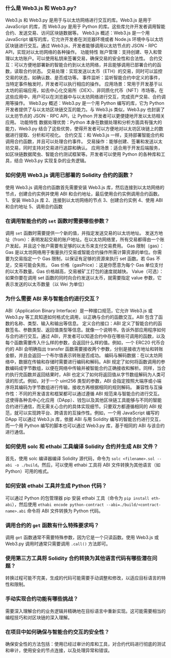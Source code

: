 ### 什么是 Web3.js 和 Web3.py?

Web3.js 和 Web3.py 是用于与以太坊网络进行交互的库。Web3.js 是用于 JavaScript 的库，而 Web3.py 是用于 Python 的库。这些库允许开发者调用智能合约、发送交易、访问区块链数据等。
Web3.js
概述：Web3.js 是一个用 JavaScript 编写的库，它允许开发者在浏览器环境或者 Node.js 环境中与以太坊区块链进行交互。通过 Web3.js，开发者能够调用以太坊节点的 JSON - RPC API，实现对以太坊网络的各种操作。
功能特性
账户管理：支持创建、导入和管理以太坊账户。可以使用私钥来签署交易，确保交易的安全性和合法性。
合约交互：可以方便地部署新的智能合约到以太坊网络，并且能够调用已部署合约的函数，读取合约状态。
交易处理：实现发送以太币（ETH）的交易，同时可以监控交易的状态，如确认数、是否成功等。
事件监听：监听智能合约中定义的事件，当特定事件触发时，开发者可以执行相应的操作。
应用场景：常用于开发基于以太坊的前端应用，如去中心化交易所（DEX）、非同质化代币（NFT）市场等。在这些应用中，用户可以在浏览器中与以太坊网络进行交互，完成资产交易、合约调用等操作。
Web3.py
概述：Web3.py 是一个用 Python 编写的库，它为 Python 开发者提供了与以太坊区块链交互的能力。与 Web3.js 类似，Web3.py 也封装了以太坊节点的 JSON - RPC API，让 Python 开发者可以更便捷地开发以太坊相关应用。
功能特性
数据处理优势：Python 本身在数据处理和分析方面具有强大的能力，Web3.py 结合了这些优势，使得开发者可以方便地对以太坊区块链上的数据进行提取、分析和可视化。
合约交互：和 Web3.js 一样，支持部署智能合约和调用合约函数，并且可以处理合约事件。
交易操作：能够创建、签署和发送以太坊交易，同时支持对交易进行追踪和确认。
应用场景：适合用于开发后端服务，如区块链数据爬虫、智能合约测试框架等。开发者可以使用 Python 的各种库和工具，结合 Web3.py 实现复杂的业务逻辑。


### 如何使用 Web3.js 调用已部署的 Solidity 合约的函数？

使用 Web3.js 调用合约函数首先需要安装 Web3.js 库，然后连接到以太坊网络的节点，创建合约实例并使用 ABI 和合约地址，最后使用合约实例调用合约函数。
1、安装 Web3.js 库
2、连接到以太坊网络的节点
3、创建合约实例
4、使用 ABI 和合约地址
5、调用合约函数

### 在调用智能合约的 `set` 函数时需要哪些参数？

调用 `set` 函数时需要提供一个新的值，并指定发送交易的以太坊地址。
发送方地址（from）：表明发起交易的账户地址。在以太坊网络里，所有交易都得由一个账户发起，并且这个账户需要有足够的以太币来支付交易费用。
Gas 限制（gas）：Gas 是以太坊网络用于衡量执行交易或智能合约操作所需计算资源的单位。你需要为交易指定一个 Gas 限制，以保证有足够的资源来执行 set 函数。若 Gas 不足，交易可能会失败。
Gas 价格（gasPrice）：这是你愿意为每个 Gas 单位支付的以太币数量。Gas 价格越高，交易被矿工打包的速度就越快。
Value（可选）：如果你要在调用 set 函数的同时向合约发送以太币，就需要指定 value 参数，它表示发送的以太币数量（以 Wei 为单位）

### 为什么需要 ABI 来与智能合约进行交互？

ABI（Application Binary Interface）是一种接口规范，它允许 Web3.js 或 Web3.py 等工具知道如何格式化调用，以正确与合约的函数交互。ABI 包含了函数的名称、类型、输入和输出等信息。
定义合约接口：ABI 定义了智能合约的函数签名、参数类型、返回值类型等信息。就像一个说明书，告诉外部应用程序如何与合约进行交互。通过 ABI，开发者可以知道合约中存在哪些可调用的函数，以及每个函数需要传入什么样的参数，会返回什么样的值。例如，一个 ERC20 代币合约的 ABI 会明确指出 transfer 函数需要接收两个参数，分别是接收方地址和转账金额，并且会返回一个布尔值表示转账是否成功。
编码与解码数据：在以太坊网络中，数据在传输和存储时需要进行编码和解码。ABI 规定了如何将函数调用的参数编码成字节数组，以便在网络中传输并被智能合约正确接收和解析。同样，当合约执行完函数并返回结果时，ABI 也定义了如何将返回值从字节数组解码为人类可读的形式。例如，对于一个 uint256 类型的参数，ABI 会指定按照大端序或小端序将其编码为字节数组进行传输，接收方再根据相同的规则解码。
兼容性与互操作性：不同的开发语言和框架都可以通过遵循 ABI 规范来与智能合约进行交互。这使得各种去中心化应用（DApp）、钱包以及其他区块链工具能够与不同的智能合约进行通信，而无需关心合约的具体实现细节。只要双方都遵循相同的 ABI 规范，就可以实现跨平台、跨语言的互操作性。例如，一个用 JavaScript 编写的 DApp 可以通过 Web3.js 库，依据 ABI 与用 Solidity 编写的智能合约进行交互，而一个用 Python 编写的脚本也可以通过 Web3.py 库，基于相同的 ABI 与该合约进行通信。

### 如何使用 solc 和 ethabi 工具编译 Solidity 合约并生成 ABI 文件？

首先，使用 solc 编译器编译 Solidity 源代码，命令为 `solc <filename>.sol --abi -o ./build`。然后，可以使用 ethabi 工具将 ABI 文件转换为其他语言（如 Python）可用的格式。

### 如何安装 ethabi 工具并生成 Python 代码？

可以通过 Python 的包管理器 pip 安装 ethabi 工具（命令为 `pip install eth-abi`），然后使用 `ethabi encode python-contract --abi=./build/<contract-name>.abi` 命令将 ABI 文件转换为 Python 代码。

### 调用合约的 `get` 函数有什么特殊要求吗？

调用 `get` 函数通常不需要特殊参数，因为它是一个只读函数。使用 Web3.js 或 Web3.py 调用时通常只需要调用 `.call()` 方法即可。

### 使用第三方工具将 Solidity 合约转换为其他语言代码有哪些潜在问题？

转换过程可能不完美，生成的代码可能需要手动调整和修改，以适应目标语言的特性和限制。

### 手动实现合约功能有哪些挑战？

需要深入理解合约的业务逻辑并精确地在目标语言中重新实现。这可能需要相当的编程技巧和对区块链的深入理解。

### 在项目中如何确保与智能合约交互的安全性？

确保安全性的方法包括：使用已经过审计的库和工具，对合约代码进行彻底的测试和审计，使用安全的节点连接，以及处理异常和错误。